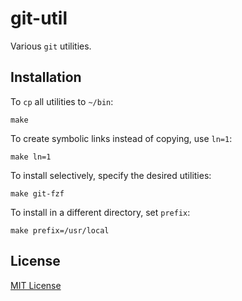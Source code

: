 # git-util

Various `git` utilities.

## Installation

To `cp` all utilities to `~/bin`:

    make

To create symbolic links instead of copying, use `ln=1`:

    make ln=1

To install selectively, specify the desired utilities:

    make git-fzf

To install in a different directory, set `prefix`:

    make prefix=/usr/local

## License

[MIT License](LICENSE.txt)

